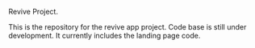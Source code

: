 Revive Project. 

This is the repository for the revive app project. Code base is still under development. 
It currently includes the landing page code. 

